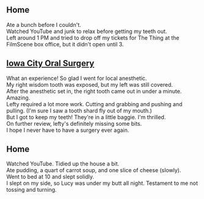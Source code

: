 ## Home
Ate a bunch before I couldn't.  
Watched YouTube and junk to relax before getting my teeth out.  
Left around 1 PM and tried to drop off my tickets for The Thing at the FilmScene box office, but it didn't open until 3.  

## [Iowa City Oral Surgery](https://www.iowacityoralsurgery.com/)
What an experience! So glad I went for local anesthetic.  
My right wisdom tooth was exposed, but my left was still covered.  
After the anesthetic set in, the right tooth came out in under a minute. Amazing.  
Lefty required a lot more work. Cutting and grabbing and pushing and pulling. (I'm sure I saw a tooth shard fly out of my mouth.)  
But I got to keep my teeth! They're in a little baggie. I'm thrilled.  
On further review, lefty's definitely missing some bits.  
I hope I never have to have a surgery ever again.  


## Home
Watched YouTube. Tidied up the house a bit.  
Ate pudding, a quart of carrot soup, and one slice of cheese (slowly).  
Went to bed at 10 and slept solidly.  
I slept on my side, so Lucy was under my butt all night. Testament to me not tossing and turning.  
